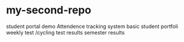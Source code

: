 # my-second-repo
student portal demo
Attendence tracking system
basic student portfoli
weekly test /cycling test results
semester results
